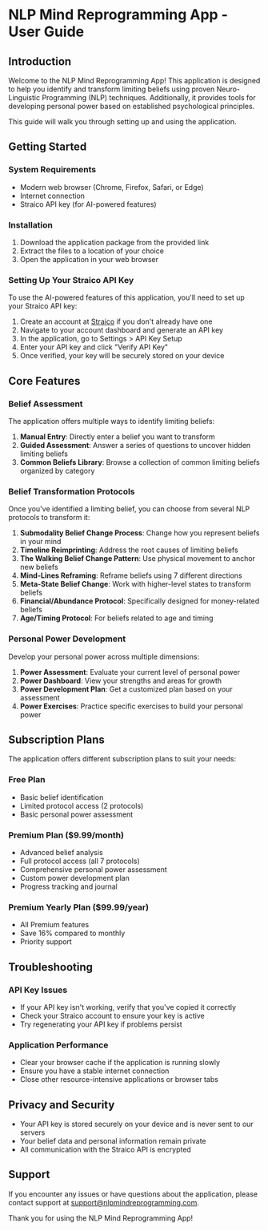 # NLP Mind Reprogramming App - User Guide

## Introduction

Welcome to the NLP Mind Reprogramming App! This application is designed to help you identify and transform limiting beliefs using proven Neuro-Linguistic Programming (NLP) techniques. Additionally, it provides tools for developing personal power based on established psychological principles.

This guide will walk you through setting up and using the application.

## Getting Started

### System Requirements

- Modern web browser (Chrome, Firefox, Safari, or Edge)
- Internet connection
- Straico API key (for AI-powered features)

### Installation

1. Download the application package from the provided link
2. Extract the files to a location of your choice
3. Open the application in your web browser

### Setting Up Your Straico API Key

To use the AI-powered features of this application, you'll need to set up your Straico API key:

1. Create an account at [Straico](https://straico.com) if you don't already have one
2. Navigate to your account dashboard and generate an API key
3. In the application, go to Settings > API Key Setup
4. Enter your API key and click "Verify API Key"
5. Once verified, your key will be securely stored on your device

## Core Features

### Belief Assessment

The application offers multiple ways to identify limiting beliefs:

1. **Manual Entry**: Directly enter a belief you want to transform
2. **Guided Assessment**: Answer a series of questions to uncover hidden limiting beliefs
3. **Common Beliefs Library**: Browse a collection of common limiting beliefs organized by category

### Belief Transformation Protocols

Once you've identified a limiting belief, you can choose from several NLP protocols to transform it:

1. **Submodality Belief Change Process**: Change how you represent beliefs in your mind
2. **Timeline Reimprinting**: Address the root causes of limiting beliefs
3. **The Walking Belief Change Pattern**: Use physical movement to anchor new beliefs
4. **Mind-Lines Reframing**: Reframe beliefs using 7 different directions
5. **Meta-State Belief Change**: Work with higher-level states to transform beliefs
6. **Financial/Abundance Protocol**: Specifically designed for money-related beliefs
7. **Age/Timing Protocol**: For beliefs related to age and timing

### Personal Power Development

Develop your personal power across multiple dimensions:

1. **Power Assessment**: Evaluate your current level of personal power
2. **Power Dashboard**: View your strengths and areas for growth
3. **Power Development Plan**: Get a customized plan based on your assessment
4. **Power Exercises**: Practice specific exercises to build your personal power

## Subscription Plans

The application offers different subscription plans to suit your needs:

### Free Plan
- Basic belief identification
- Limited protocol access (2 protocols)
- Basic personal power assessment

### Premium Plan ($9.99/month)
- Advanced belief analysis
- Full protocol access (all 7 protocols)
- Comprehensive personal power assessment
- Custom power development plan
- Progress tracking and journal

### Premium Yearly Plan ($99.99/year)
- All Premium features
- Save 16% compared to monthly
- Priority support

## Troubleshooting

### API Key Issues
- If your API key isn't working, verify that you've copied it correctly
- Check your Straico account to ensure your key is active
- Try regenerating your API key if problems persist

### Application Performance
- Clear your browser cache if the application is running slowly
- Ensure you have a stable internet connection
- Close other resource-intensive applications or browser tabs

## Privacy and Security

- Your API key is stored securely on your device and is never sent to our servers
- Your belief data and personal information remain private
- All communication with the Straico API is encrypted

## Support

If you encounter any issues or have questions about the application, please contact support at support@nlpmindreprogramming.com.

Thank you for using the NLP Mind Reprogramming App!
